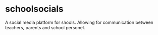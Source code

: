 # schoolsocials
 A social media platform for shools.
 Allowing for communication between teachers, parents and school personel.
